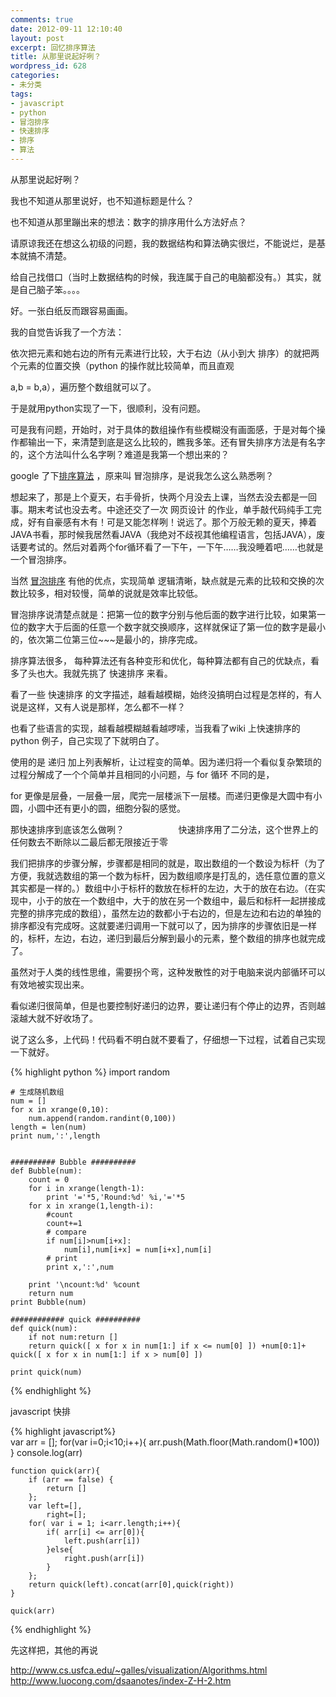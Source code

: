 ```yaml
---
comments: true
date: 2012-09-11 12:10:40
layout: post
excerpt: 回忆排序算法
title: 从那里说起好咧？
wordpress_id: 628
categories:
- 未分类
tags:
- javascript
- python
- 冒泡排序
- 快速排序
- 排序
- 算法
---
```

<style type="text/css">@import url(/media/css/pygments.css);</style>

从那里说起好咧？

我也不知道从那里说好，也不知道标题是什么？

也不知道从那里蹦出来的想法：数字的排序用什么方法好点？

请原谅我还在想这么初级的问题，我的数据结构和算法确实很烂，不能说烂，是基本就搞不清楚。

给自己找借口（当时上数据结构的时候，我连属于自己的电脑都没有。）其实，就是自己脑子笨。。。。

好。一张白纸反而跟容易画画。

我的自觉告诉我了一个方法：

依次把元素和她右边的所有元素进行比较，大于右边（从小到大 排序）的就把两个元素的位置交换（python 的操作就比较简单，而且直观

a,b = b,a），遍历整个数组就可以了。

于是就用python实现了一下，很顺利，没有问题。

可是我有问题，开始时，对于具体的数组操作有些模糊没有画面感，于是对每个操作都输出一下，来清楚到底是这么比较的，瞧我多笨。还有冒失排序方法是有名字的，这个方法叫什么名字咧？难道是我第一个想出来的？

google 了下[排序算法](https://www.google.com.hk/webhp#hl=zh-CN&q=%E6%8E%92%E5%BA%8F&fp=1&bav=on.2,or.r_gc.r_pw.r_cp.&cad=b) ，原来叫 冒泡排序，是说我怎么这么熟悉咧？

想起来了，那是上个夏天，右手骨折，快两个月没去上课，当然去没去都是一回事。期末考试也没去考。中途还交了一次 网页设计 的作业，单手敲代码纯手工完成，好有自豪感有木有！可是又能怎样咧！说远了。那个万般无赖的夏天，捧着JAVA书看，那时候我居然看JAVA（我绝对不歧视其他编程语言，包括JAVA），废话要考试的。然后对着两个for循环看了一下午，一下午……我没睡着吧……也就是一个冒泡排序。

当然 [冒泡排序](http://zh.wikipedia.org/wiki/%E5%86%92%E6%B3%A1%E6%8E%92%E5%BA%8F) 有他的优点，实现简单 逻辑清晰，缺点就是元素的比较和交换的次数比较多，相对较慢，简单的说就是效率比较低。

冒泡排序说清楚点就是：把第一位的数字分别与他后面的数字进行比较，如果第一位的数字大于后面的任意一个数字就交换顺序，这样就保证了第一位的数字是最小的，依次第二位第三位~~~是最小的，排序完成。

排序算法很多， 每种算法还有各种变形和优化，每种算法都有自己的优缺点，看多了头也大。我就先挑了 快速排序 来看。

看了一些 快速排序 的文字描述，越看越模糊，始终没搞明白过程是怎样的，有人说是这样，又有人说是那样，怎么都不一样？

也看了些语言的实现，越看越模糊越看越啰嗦，当我看了wiki 上快速排序的 python 例子，自己实现了下就明白了。

使用的是 递归 加上列表解析，让过程变的简单。因为递归将一个看似复杂繁琐的过程分解成了一个个简单并且相同的小问题，与 for 循环 不同的是，

for 更像是层叠，一层叠一层，爬完一层楼派下一层楼。而递归更像是大圆中有小圆，小圆中还有更小的圆，细胞分裂的感觉。



那快速排序到底该怎么做咧？                      快速排序用了二分法，这个世界上的任何数去不断除以二最后都无限接近于零

我们把排序的步骤分解，步骤都是相同的就是，取出数组的一个数设为标杆（为了方便，我就选数组的第一个数为标杆，因为数组顺序是打乱的，选任意位置的意义其实都是一样的。）数组中小于标杆的数放在标杆的左边，大于的放在右边。（在实现中，小于的放在一个数组中，大于的放在另一个数组中，最后和标杆一起拼接成完整的排序完成的数组），虽然左边的数都小于右边的，但是左边和右边的单独的排序都没有完成呀。这就要递归调用一下就可以了，因为排序的步骤依旧是一样的，标杆，左边，右边，递归到最后分解到最小的元素，整个数组的排序也就完成了。

虽然对于人类的线性思维，需要拐个弯，这种发散性的对于电脑来说内部循环可以有效地被实现出来。

看似递归很简单，但是也要控制好递归的边界，要让递归有个停止的边界，否则越滚越大就不好收场了。

说了这么多，上代码！代码看不明白就不要看了，仔细想一下过程，试着自己实现一下就好。



{% highlight python %}
    import random 
    
    # 生成随机数组
    num = []
    for x in xrange(0,10):
        num.append(random.randint(0,100))
    length = len(num)
    print num,':',length
    
    
    ########## Bubble ##########
    def Bubble(num):
        count = 0
        for i in xrange(length-1):
            print '='*5,'Round:%d' %i,'='*5 
    	for x in xrange(1,length-i):
    	    #count
    	    count+=1
    	    # compare
    	    if num[i]>num[i+x]:
    	        num[i],num[i+x] = num[i+x],num[i]
    		# print
    		print x,':',num
        
        print '\ncount:%d' %count
        return num
    print Bubble(num)
    
    ############ quick ##########
    def quick(num):
        if not num:return []
        return quick([ x for x in num[1:] if x <= num[0] ]) +num[0:1]+ quick([ x for x in num[1:] if x > num[0] ])
    
    print quick(num)
{% endhighlight %}


javascript 快排

    
{% highlight javascript%}    
    var arr = [];
    for(var i=0;i<10;i++){
    	arr.push(Math.floor(Math.random()*100))
    }
    console.log(arr)
    
    function quick(arr){
    	if (arr == false) {
    		return []
    	};
    	var left=[],
    		right=[];
    	for( var i = 1; i<arr.length;i++){
    		if( arr[i] <= arr[0]){
    			left.push(arr[i])
    		}else{
    			right.push(arr[i])
    		}		
    	};
    	return quick(left).concat(arr[0],quick(right))
    }
    
    quick(arr)
{% endhighlight %}


先这样把，其他的再说

http://www.cs.usfca.edu/~galles/visualization/Algorithms.html
http://www.luocong.com/dsaanotes/index-Z-H-2.htm
